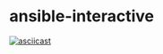 # ansible-interactive

[![asciicast](https://asciinema.org/a/W6PagCnByjxkrkV5VJNe9uffA.svg)](https://asciinema.org/a/W6PagCnByjxkrkV5VJNe9uffA)
